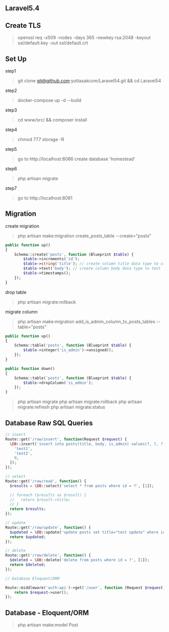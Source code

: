 ## Laravel5.4

## Create TLS
> openssl req -x509 -nodes -days 365 -newkey rsa:2048 -keyout ssl/default.key -out ssl/default.crt

## Set Up
step1
> git clone git@github.com:yuttasakcom/Laravel54.git && cd Laravel54

step2
> docker-compose up -d --build

step3
>cd www/src/ && composer install

step4
> chmod 777 storage -R

step5
> go to http://localhost:8086 create database 'homestead'

step6
> php artisan migrate

step7
> go to http://localhost:8081


## Migration
create migration
> php artisan make:migration create_posts_table --create="posts"

```php
public function up()
{
    Schema::create('posts', function (Blueprint $table) {
        $table->increments('id');
        $table->string('title'); // create column title data type to string
        $table->text('body'); // create column body data type to text
        $table->timestamps();
    });
}
```

drop table
> php artisan migrate:rollback

migrate column
> php artisan make:migration add_is_admin_column_to_posts_tables --table="posts"
```php
public function up()
{
    Schema::table('posts', function (Blueprint $table) {
        $table->integer('is_admin')->unsigned();
    });
}

public function down()
{
    Schema::table('posts', function (Blueprint $table) {
        $table->dropColumn('is_admin');
    });
}
```
> php artisan migrate
> php artisan migrate:rollback
> php artisan migrate:refresh
> php artisan migrate:status

## Database Raw SQL Queries
```php
// insert
Route::get('/raw/insert', function(Request $request) {
  \DB::insert('insert into posts(title, body, is_admin) values(?, ?, ?)', [
    'test1',
    'test2',
    0,
  ]);
});

// select
Route::get('/raw/read', function() {
  $results = \DB::select('select * from posts where id = ?', [1]);

  // foreach ($results as $result) {
  //   return $result->title;
  // }
  return $results;
});

// update
Route::get('/raw/update', function() {
  $updated = \DB::update('update posts set title="test update" where id = ?', [1]);
  return $updated;
});

// delete
Route::get('/raw/delete', function() {
  $deleted = \DB::delete('delete from posts where id = ?', [1]);
  return $deleted;
});

// Database Eloquent/ORM

Route::middleware('auth:api')->get('/user', function (Request $request) {
    return $request->user();
});
```

## Database - Eloquent/ORM
> php artisan make:model Post